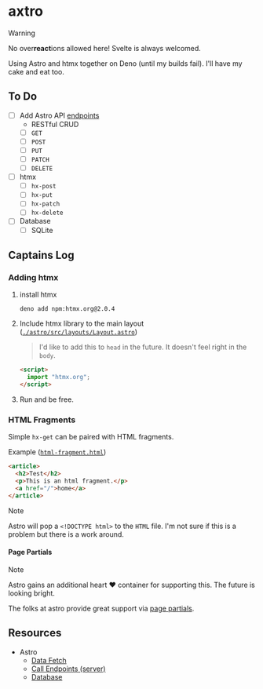 # axtro

> [!warning]
> No over**react**ions allowed here! Svelte is always welcomed.

Using Astro and htmx together on Deno (until my builds fail). I'll have my cake and eat too.

## To Do

- [ ] Add Astro API [endpoints](https://docs.astro.build/en/guides/endpoints/#server-endpoints-api-routes)
  - RESTful CRUD
  - [ ] `GET`
  - [ ] `POST`
  - [ ] `PUT`
  - [ ] `PATCH`
  - [ ] `DELETE`
- [ ] htmx
  - [ ] `hx-post`
  - [ ] `hx-put`
  - [ ] `hx-patch`
  - [ ] `hx-delete`
- [ ] Database
  - [ ] SQLite

## Captains Log

### Adding htmx

1. install htmx

   ```shell
   deno add npm:htmx.org@2.0.4
   ```

2. Include htmx library to the main layout ([`./astro/src/layouts/Layout.astro`](./astro/src/layouts/Layout.astro))

   > I'd like to add this to `head` in the future. It doesn't feel right in the `body`.

   ```html
   <script>
     import "htmx.org";
   </script>
   ```

3. Run and be free.

### HTML Fragments

Simple `hx-get` can be paired with HTML fragments.

Example ([`html-fragment.html`](./astro/src/pages/html-fragment.html))

```html
<article>
  <h2>Test</h2>
  <p>This is an html fragment.</p>
  <a href="/">home</a>
</article>
```

> [!note]
> Astro will pop a `<!DOCTYPE html>` to the `HTML` file. I'm not sure if this is a problem but there is a work around.

#### Page Partials

> [!NOTE]
> Astro gains an additional heart :heart: container for supporting this. The future is looking bright.

The folks at astro provide great support via [page partials](https://docs.astro.build/en/basics/astro-pages/#page-partials).


## Resources

- Astro
  - [Data Fetch](https://docs.astro.build/en/guides/data-fetching/)
  - [Call Endpoints (server)](https://docs.astro.build/en/recipes/call-endpoints/)
  - [Database](https://docs.astro.build/en/guides/astro-db/)
